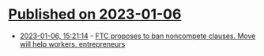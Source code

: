 # [Published on 2023-01-06](index.md)

* [2023-01-06, 15:21:14](https://news.ycombinator.com/item?id=34275594) - [FTC proposes to ban noncompete clauses. Move will help workers, entrepreneurs](https://www.nbcnews.com/business/business-news/ftc-bans-noncompete-clauses-wages-rcna64445)
